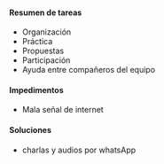 #### Resumen de tareas
 - Organización 
 - Práctica
 - Propuestas
 - Participación
 - Ayuda entre compañeros del equipo

#### Impedimentos
- Mala señal de internet


#### Soluciones
- charlas y audios por whatsApp